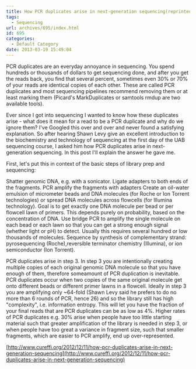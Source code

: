 ```yaml
---
title: How PCR duplicates arise in next-generation sequencing(reprinted)
tags:
  - Sequencing
url: archives/695/index.html
id: 695
categories:
  - Default Category
date: 2013-03-19 15:49:04
---
```


PCR duplicates are an everyday annoyance in sequencing.  You spend hundreds or thousands of dollars to get sequencing done, and after you get the reads back, you find that several percent, sometimes even 30% or 70% of your reads are identical copies of each other.  These are called PCR duplicates and most sequencing pipelines recommend removing them or at least marking them (Picard's MarkDuplicates or samtools rmdup are two available tools).<!--more-->

Ever since I got into sequencing I wanted to know how these duplicates arise - what does it mean for a read to be a PCR duplicate and why do we ignore them?  I've Googled this over and over and never found a satisfying explanation.  So after hearing Shawn Levy give an excellent introduction to the biochemistry and technology of sequencing at the first day of the UAB sequencing course, I asked him how PCR duplicates arise in next-generation sequencing.  In this post I'll explain the answer he gave me.

First, let's put this in context of the basic steps of library prep and sequencing:

Shatter genomic DNA, e.g. with a sonicator.
Ligate adapters to both ends of the fragments.
PCR amplify the fragments with adapters
Create an oil-water emulsion of micrometer beads and DNA molecules (for Roche or Ion Torrent technologies) or spread DNA molecules across flowcells (for Illumina technology).  Goal is to get exactly one DNA molecule per bead or per flowcell lawn of primers.  This depends purely on probability, based on the concentration of DNA.
Use bridge PCR to amplify the single molecule on each bead or each lawn so that you can get a strong enough signal (whether light or pH) to detect.  Usually this requires several hundred or low thousands of molecules.
Sequence by synthesis of complementary strand: pyrosequencing  (Roche),reversible terminator chemistry (Illumina), or ion semiconductor (Ion Torrent).

PCR duplicates arise in step 3.  In step 3 you are intentionally creating multiple copies of each original genomic DNA molecule so that you have enough of them, therefore someamount of PCR duplication is inevitable.  PCR duplicates occur when two copies of the same original molecule get onto different beads or different primer lawns in a flowcell.  Ideally in step 3 you are amplifying only ~64-fold (Shawn Levy said he prefers to do no more than 6 rounds of PCR, hence 26) and so the library still has high "complexity", i.e. information entropy.  This will let you have the fraction of your final reads that are PCR duplicates can be as low as 4%.  Higher rates of PCR duplicates e.g. 30% arise when people have too little starting material such that greater amplification of the library is needed in step 3, or when people have too great a variance in fragment size, such that smaller fragments, which are easier to PCR amplify, end up over-represented.

[http://www.cureffi.org/2012/12/11/how-pcr-duplicates-arise-in-next-generation-sequencing](http://www.cureffi.org/2012/12/11/how-pcr-duplicates-arise-in-next-generation-sequencing)